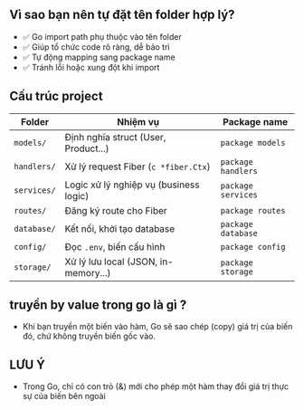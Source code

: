 ## Vì sao bạn nên tự đặt tên folder hợp lý?

- ✅ Go import path phụ thuộc vào tên folder
- ✅ Giúp tổ chức code rõ ràng, dễ bảo trì
- ✅ Tự động mapping sang package name
- ✅ Tránh lỗi hoặc xung đột khi import

## Cấu trúc project

| Folder      | Nhiệm vụ                               | Package name       |
| ----------- | -------------------------------------- | ------------------ |
| `models/`   | Định nghĩa struct (User, Product...)   | `package models`   |
| `handlers/` | Xử lý request Fiber (`c *fiber.Ctx`)   | `package handlers` |
| `services/` | Logic xử lý nghiệp vụ (business logic) | `package services` |
| `routes/`   | Đăng ký route cho Fiber                | `package routes`   |
| `database/` | Kết nối, khởi tạo database             | `package database` |
| `config/`   | Đọc `.env`, biến cấu hình              | `package config`   |
| `storage/`  | Xử lý lưu local (JSON, in-memory...)   | `package storage`  |

## truyền by value trong go là gì ?

- Khi bạn truyền một biến vào hàm, Go sẽ sao chép (copy) giá trị của biến đó, chứ không truyền biến gốc vào.

## LƯU Ý

- Trong Go, chỉ có con trỏ (&) mới cho phép một hàm thay đổi giá trị thực sự của biến bên ngoài
